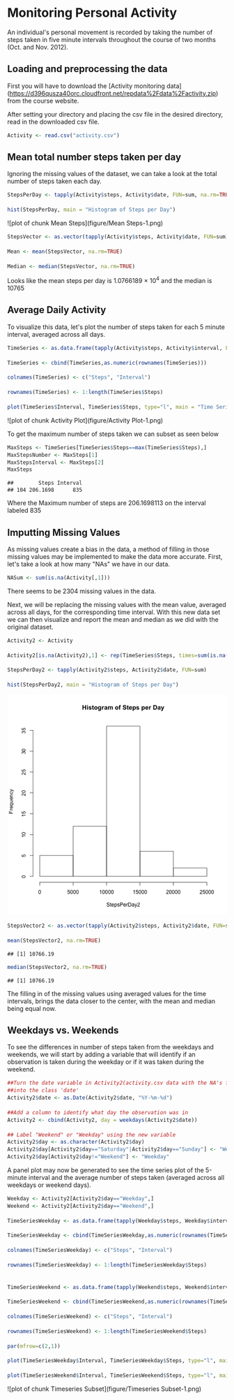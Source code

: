 Monitoring Personal Activity
============================

An individual's personal movement is recorded by taking the number of steps 
taken in five minute intervals throughout the course of two months (Oct. and 
Nov. 2012).


## Loading and preprocessing the data

First you will have to download the [Activity monitoring data] (https://d396qusza40orc.cloudfront.net/repdata%2Fdata%2Factivity.zip) from the course website.

After setting your directory and placing the csv file in the desired directory, read in the downloaded csv file.


```r
Activity <- read.csv("activity.csv")
```


## Mean total number steps taken per day

Ignoring the missing values of the dataset, we can take a look at the total number of steps taken each day.

```r
StepsPerDay <- tapply(Activity$steps, Activity$date, FUN=sum, na.rm=TRUE)

hist(StepsPerDay, main = "Histogram of Steps per Day")
```

![plot of chunk Mean Steps](figure/Mean Steps-1.png) 

```r
StepsVector <- as.vector(tapply(Activity$steps, Activity$date, FUN=sum))

Mean <- mean(StepsVector, na.rm=TRUE)

Median <- median(StepsVector, na.rm=TRUE)
```
Looks like the mean steps per day is 1.0766189 &times; 10<sup>4</sup> and the median is 10765


## Average Daily Activity

To visualize this data, let's plot the number of steps taken for each 5 minute
interval, averaged across all days.

```r
TimeSeries <- as.data.frame(tapply(Activity$steps, Activity$interval, FUN=mean, na.rm=TRUE))

TimeSeries <- cbind(TimeSeries,as.numeric(rownames(TimeSeries)))

colnames(TimeSeries) <- c("Steps", "Interval")

rownames(TimeSeries) <- 1:length(TimeSeries$Steps)

plot(TimeSeries$Interval, TimeSeries$Steps, type="l", main = "Time Series Plot of Average Steps Taken per Day", xlab = "Interval", ylab = "Average Steps")
```

![plot of chunk Activity Plot](figure/Activity Plot-1.png) 

To get the maximum number of steps taken we can subset as seen below

```r
MaxSteps <- TimeSeries[TimeSeries$Steps==max(TimeSeries$Steps),]
MaxStepsNumber <- MaxSteps[1]
MaxStepsInterval <- MaxSteps[2]
MaxSteps
```

```
##        Steps Interval
## 104 206.1698      835
```
Where the Maximum number of steps are 206.1698113 on the interval labeled 835


## Imputting Missing Values

As missing values create a bias in the data, a method of filling in those 
missing values may be implemented to make the data more accurate.  First,
let's take a look at how many "NAs" we have in our data.

```r
NASum <- sum(is.na(Activity[,1]))
```
There seems to be 2304 missing values in the data.

Next, we will be replacing the missing values with the mean value, averaged across all days, 
for the corresponding time interval.  With this new data set we can then visualize
and report the mean and median as we did with the original dataset.

```r
Activity2 <- Activity

Activity2[is.na(Activity2),1] <- rep(TimeSeries$Steps, times=sum(is.na(StepsVector)))

StepsPerDay2 <- tapply(Activity2$steps, Activity2$date, FUN=sum)

hist(StepsPerDay2, main = "Histogram of Steps per Day")
```

![plot of chunk Replace](figure/Replace-1.png) 

```r
StepsVector2 <- as.vector(tapply(Activity2$steps, Activity2$date, FUN=sum))

mean(StepsVector2, na.rm=TRUE)
```

```
## [1] 10766.19
```

```r
median(StepsVector2, na.rm=TRUE)
```

```
## [1] 10766.19
```
The filling in of the missing values using averaged values for the time intervals,
brings the data closer to the center, with the mean and median being equal now.


## Weekdays vs. Weekends

To see the differences in number of steps taken from the weekdays and weekends,
we will start by adding a variable that will identify if an observation is 
taken during the weekday or if it was taken during the weekend.

```r
##Turn the date variable in Activity2(activity.csv data with the NA's filled in),
##into the class 'date'
Activity2$date <- as.Date(Activity2$date, "%Y-%m-%d")

##Add a column to identify what day the observation was in
Activity2 <- cbind(Activity2, day = weekdays(Activity2$date))

## Label "Weekend" or "Weekday" using the new variable
Activity2$day <- as.character(Activity2$day)
Activity2$day[Activity2$day=="Saturday"|Activity2$day=="Sunday"] <- "Weekend"
Activity2$day[Activity2$day!="Weekend"] <- "Weekday"
```

A panel plot may now be generated to see the time series plot of the 5-minute 
interval and the average number of steps taken (averaged across all weekdays or
weekend days).

```r
Weekday <- Activity2[Activity2$day=="Weekday",]
Weekend <- Activity2[Activity2$day=="Weekend",]

TimeSeriesWeekday <- as.data.frame(tapply(Weekday$steps, Weekday$interval, FUN=mean, na.rm=TRUE))

TimeSeriesWeekday <- cbind(TimeSeriesWeekday,as.numeric(rownames(TimeSeriesWeekday)))

colnames(TimeSeriesWeekday) <- c("Steps", "Interval")

rownames(TimeSeriesWeekday) <- 1:length(TimeSeriesWeekday$Steps)


TimeSeriesWeekend <- as.data.frame(tapply(Weekend$steps, Weekend$interval, FUN=mean, na.rm=TRUE))

TimeSeriesWeekend <- cbind(TimeSeriesWeekend,as.numeric(rownames(TimeSeriesWeekend)))

colnames(TimeSeriesWeekend) <- c("Steps", "Interval")

rownames(TimeSeriesWeekend) <- 1:length(TimeSeriesWeekend$Steps)

par(mfrow=c(2,1))

plot(TimeSeriesWeekday$Interval, TimeSeriesWeekday$Steps, type="l", main = "Time Series Plot of Average Steps Taken per Weekday", xlab = "Interval", ylab = "Average Steps")

plot(TimeSeriesWeekend$Interval, TimeSeriesWeekend$Steps, type="l", main = "Time Series Plot of Average Steps Taken per Weekend", xlab = "Interval", ylab = "Average Steps")
```

![plot of chunk Timeseries Subset](figure/Timeseries Subset-1.png) 
